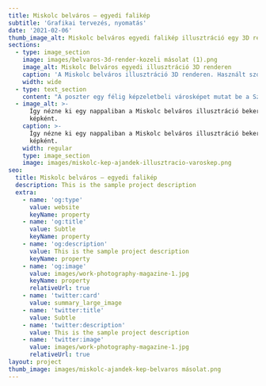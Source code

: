 ```yaml
---
title: Miskolc belváros – egyedi falikép
subtitle: 'Grafikai tervezés, nyomatás'
date: '2021-02-06'
thumb_image_alt: Miskolc belváros egyedi falikép illusztráció egy 3D renderen
sections:
  - type: image_section
    image: images/belvaros-3d-render-kozeli másolat (1).png
    image_alt: Miskolc Belváros egyedi illusztráció 3D renderen
    caption: 'A Miskolc belváros illusztráció 3D renderen. Használt szoftver: Blender'
    width: wide
  - type: text_section
    content: "A poszter egy félig képzeletbeli városképet mutat be a Széchenyi utca\_és az Erzsébet tér néhány jellegzetes épületével. Bónusz miskolciságként helyet kapott egy kis szelet az Avasi pincesorból, egy régi bécsi villamos, illetve a Szinva patak is az Erzsébet híddal.\n\n\n**A poszter 3 méretben elérhető:**\n\n*   A3 (29,7 x 42 cm)\n\n*   A2 (42 x 59,4 cm)\n\n*   50 x 70 cm\n"
  - image_alt: >-
      Így nézne ki egy nappaliban a Miskolc belváros illusztráció bekeretezett
      képként.
    caption: >-
      Így nézne ki egy nappaliban a Miskolc belváros illusztráció bekeretezett
      képként.
    width: regular
    type: image_section
    image: images/miskolc-kep-ajandek-illusztracio-varoskep.png
seo:
  title: Miskolc belváros – egyedi falikép
  description: This is the sample project description
  extra:
    - name: 'og:type'
      value: website
      keyName: property
    - name: 'og:title'
      value: Subtle
      keyName: property
    - name: 'og:description'
      value: This is the sample project description
      keyName: property
    - name: 'og:image'
      value: images/work-photography-magazine-1.jpg
      keyName: property
      relativeUrl: true
    - name: 'twitter:card'
      value: summary_large_image
    - name: 'twitter:title'
      value: Subtle
    - name: 'twitter:description'
      value: This is the sample project description
    - name: 'twitter:image'
      value: images/work-photography-magazine-1.jpg
      relativeUrl: true
layout: project
thumb_image: images/miskolc-ajandek-kep-belvaros másolat.png
---
```


